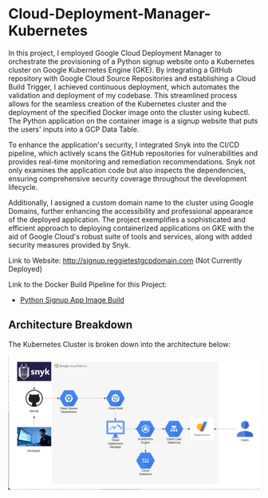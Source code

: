 # Cloud-Deployment-Manager-Kubernetes
In this project, I employed Google Cloud Deployment Manager to orchestrate the provisioning of a Python signup website onto a Kubernetes cluster on Google Kubernetes Engine (GKE). By integrating a GitHub repository with Google Cloud Source Repositories and establishing a Cloud Build Trigger, I achieved continuous deployment, which automates the validation and deployment of my codebase. This streamlined process allows for the seamless creation of the Kubernetes cluster and the deployment of the specified Docker image onto the cluster using kubectl. The Python application on the container image is a signup website that puts the users' inputs into a GCP Data Table.

To enhance the application's security, I integrated Snyk into the CI/CD pipeline, which actively scans the GitHub repositories for vulnerabilities and provides real-time monitoring and remediation recommendations. Snyk not only examines the application code but also inspects the dependencies, ensuring comprehensive security coverage throughout the development lifecycle.

Additionally, I assigned a custom domain name to the cluster using Google Domains, further enhancing the accessibility and professional appearance of the deployed application. The project exemplifies a sophisticated and efficient approach to deploying containerized applications on GKE with the aid of Google Cloud's robust suite of tools and services, along with added security measures provided by Snyk.

Link to Website: http://signup.reggietestgcpdomain.com (Not Currently Deployed)

Link to the Docker Build Pipeline for this Project:

- [Python Signup App Image Build](https://github.com/rjones18/GCP-Signup-Website-Dockerbuild)

## Architecture Breakdown

The Kubernetes Cluster is broken down into the architecture below:

![kubernetespython](https://github.com/rjones18/Images/blob/main/Screen%20Shot%202023-04-12%20at%208.52.06%20PM.png)



